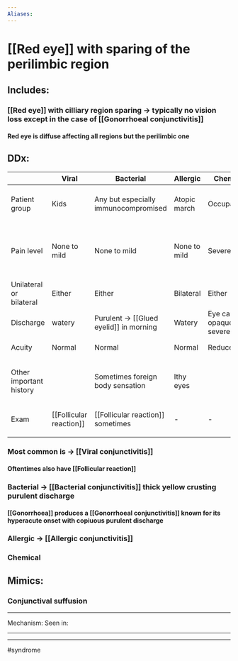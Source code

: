 ```yaml
---
Aliases:
---
```

# [[Red eye]] with sparing of the perilimbic region
## Includes:
### [[Red eye]] with cilliary region sparing -> typically no vision loss except in the case of [[Gonorrhoeal conjunctivitis]]
#### Red eye is diffuse affecting all regions but the perilimbic one
## DDx:
|                         | Viral                   | Bacterial                               | Allergic     | Chemical                    | [[Dry eyes]]                                                          |
| ----------------------- | ----------------------- | --------------------------------------- | ------------ | --------------------------- | --------------------------------------------------------------------- |
| Patient group           | Kids                    | Any but especially immunocompromised    | Atopic march | Occupational                | Meds, Sjogrens, contact lenses, SHx                                   |
| Pain level              | None to mild            | None to mild                            | None to mild | Severe                      | variable but with gritty sensation -> moderate if corneal involvement |
| Unilateral or bilateral | Either                  | Either                                  | Bilateral    | Either                      | Bilateral                                                             |
| Discharge               | watery                  | Purulent -> [[Glued eyelid]] in morning | Watery       | Eye can be opaque if severe | Watery (paradoxical)                                                  |
| Acuity                  | Normal                  | Normal                                  | Normal       | Reduced                     | Normal or reduced                                                     |
| Other important history |                         | Sometimes foreign body sensation        | Ithy eyes    |                             | Gritty sensation, sometimes with itchy sensation                      |
| Exam                    | [[Follicular reaction]] | [[Follicular reaction]] sometimes       | -            | -                           | Concurrent corneal pathology                                          |
|                         |                         |                                         |              |                             |                                                                       |
### Most common is -> [[Viral conjunctivitis]]
#### Oftentimes also have [[Follicular reaction]]
### Bacterial -> [[Bacterial conjunctivitis]] thick yellow crusting purulent discharge
#### [[Gonorrhoea]] produces a [[Gonorrhoeal conjunctivitis]] known for its hyperacute onset with copiuous  purulent discharge

### Allergic -> [[Allergic conjunctivitis]]
### Chemical
## Mimics:
### Conjunctival suffusion 

---
Mechanism:
Seen in: 

---


---
#syndrome 